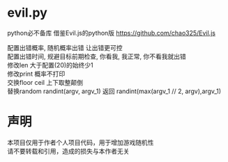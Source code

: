 # evil.py
python必不备库 借鉴Evil.js的python版 https://github.com/chao325/Evil.js

配置出错概率, 随机概率出错 让出错更可控  
配置出错时间, 规避目标前期检查, 你看我, 我正常, 你不看我就出错  
修改len 大于配置(20)的始终少1  
修改print 概率不打印  
交换floor ceil 上下取整颠倒  
替换random randint(argv, argv_1) 返回 randint(max(argv_1 // 2, argv),argv_1)  

# 声明
本项目仅用于作者个人项目代码，用于增加游戏随机性  
请不要转载和引用，造成的损失与本作者无关
